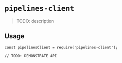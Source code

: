 # `pipelines-client`

> TODO: description

## Usage

```
const pipelinesClient = require('pipelines-client');

// TODO: DEMONSTRATE API
```

